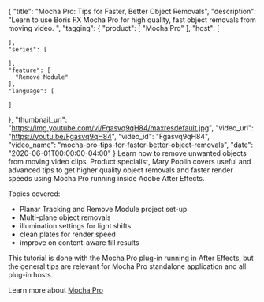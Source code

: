 {
  "title": "Mocha Pro: Tips for Faster, Better Object Removals",
  "description": "Learn to use Boris FX Mocha Pro for high quality, fast object removals from moving video. ",
  "tagging": {
    "product": [
      "Mocha Pro"
    ],
    "host": [

    ],
    "series": [

    ],
    "feature": [
      "Remove Module"
    ],
    "language": [

    ]
  },
  "thumbnail_url": "https://img.youtube.com/vi/Fgasvq9qH84/maxresdefault.jpg",
  "video_url": "https://youtu.be/Fgasvq9qH84",
  "video_id": "Fgasvq9qH84",
  "video_name": "mocha-pro-tips-for-faster-better-object-removals",
  "date": "2020-06-01T00:00:00-04:00"
}
Learn how to remove unwanted objects from moving video clips. Product specialist, Mary Poplin covers useful and advanced tips to get higher quality object removals and faster render speeds using Mocha Pro running inside Adobe After Effects. 

Topics covered: 

* Planar Tracking and Remove Module project set-up
* Multi-plane object removals
* illumination settings for light shifts
* clean plates for render speed
* improve on content-aware fill results

This tutorial is done with the Mocha Pro plug-in running in After Effects, but the general tips are relevant for Mocha Pro standalone application and all plug-in hosts.

Learn more about [Mocha Pro](https://borisfx.com/products/mocha-pro/ "Mocha Pro")
